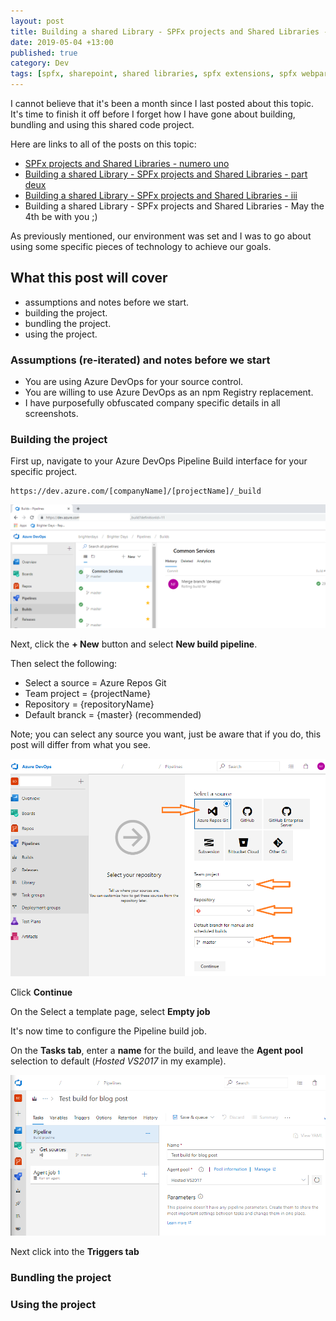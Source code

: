 ```yaml
---
layout: post
title: Building a shared Library - SPFx projects and Shared Libraries - May the 4th be with you ;)
date: 2019-05-04 +13:00
published: true
category: Dev
tags: [spfx, sharepoint, shared libraries, spfx extensions, spfx webparts, typescript, npm, azure devops, devops]
---
```


I cannot believe that it's been a month since I last posted about this topic. It's time to finish it off before I forget how I have gone about building, bundling and using this shared code project.

Here are links to all of the posts on this topic:
- [SPFx projects and Shared Libraries - numero uno](https://dreamsof.dev/2019-02-15-spfx-projects-and-shared-libraries-part-1/)
- [Building a shared Library - SPFx projects and Shared Libraries - part deux](https://dreamsof.dev/2019-02-21-building-shared-library-spfx-projects-and-shared-libraries-part-2/)
- [Building a shared Library - SPFx projects and Shared Libraries - iii](https://dreamsof.dev/2019-04-06-building-shared-library-spfx-projects-and-shared-libraries-part-3/)
- Building a shared Library - SPFx projects and Shared Libraries - May the 4th be with you ;)

As previously mentioned, our environment was set and I was to go about using some specific pieces of technology to achieve our goals.


## What this post will cover

- assumptions and notes before we start.
- building the project.
- bundling the project.
- using the project.


### Assumptions (re-iterated) and notes before we start

- You are using Azure DevOps for your source control.
- You are willing to use Azure DevOps as an npm Registry replacement.
- I have purposefully obfuscated company specific details in all screenshots.


### Building the project

First up, navigate to your Azure DevOps Pipeline Build interface for your specific project.

~~~text
https://dev.azure.com/[companyName]/[projectName]/_build
~~~

![Azure DevOps Pipeline Build interface](/img/devops1.png)

Next, click the **+ New** button and select **New build pipeline**.

Then select the following:
- Select a source = Azure Repos Git
- Team project = {projectName}
- Repository = {repositoryName}
- Default branck = {master} (recommended)

Note; you can select any source you want, just be aware that if you do, this post will differ from what you see.

![Azure DevOps Pipeline Build interface](/img/devops2.png)

Click **Continue**

On the Select a template page, select **Empty job**

It's now time to configure the Pipeline build job.

On the **Tasks tab**, enter a **name** for the build, and leave the **Agent pool** selection to default (*Hosted VS2017* in my example).

![Azure DevOps Pipeline Build interface](/img/devops3.png)

Next click into the **Triggers tab**

### Bundling the project




### Using the project



